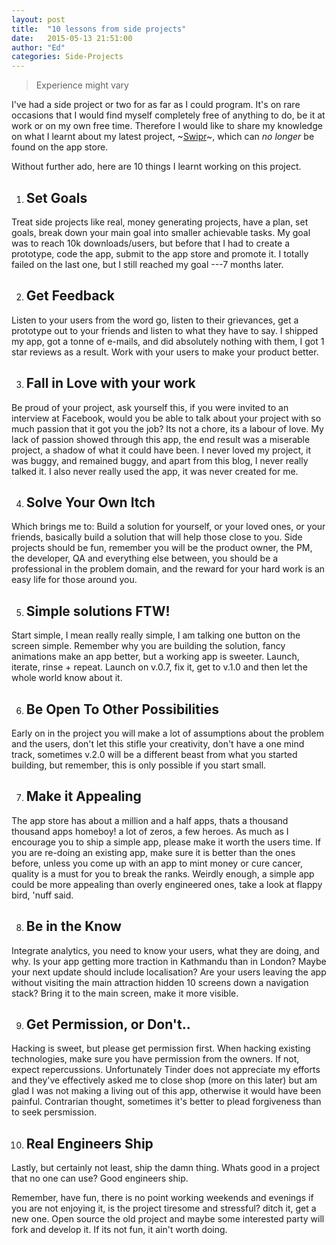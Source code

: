 ```yaml
---
layout: post
title:  "10 lessons from side projects"
date:   2015-05-13 21:51:00
author: "Ed"
categories: Side-Projects
---
```


> Experience might vary


I've had a side project or two for as far as I could program. It's on rare occasions that I would find myself completely free of anything to do, be it at work or on my own free time. Therefore I would like to share my knowledge on what I learnt about my latest project, ~[Swipr](https://itunes.apple.com/us/app/swipr-auto-liker-for-tinder/id919218867?ls=1&mt=8)~, which can _no longer_ be found on the app store.

Without further ado, here are 10 things I learnt working on this project.

1.  ## Set Goals
Treat side projects like real, money generating projects, have a plan, set goals, break down your main goal into smaller achievable tasks. My goal was to reach 10k downloads/users, but before that I had to create a prototype, code the app, submit to the app store and promote it. I totally failed on the last one, but I still reached my goal ---7 months later.

2. ## Get Feedback
 Listen to your users from the word go, listen to their grievances, get a prototype out to your friends and listen to what they have to say. I shipped my app, got a tonne of e-mails, and did absolutely nothing with them, I got 1 star reviews as a result. Work with your users to make your product better.

3. ## Fall in Love with your work 
Be proud of your project, ask yourself this, if you were invited to an interview at Facebook, would you be able to talk about your project with so much passion that it got you the job? Its not a chore, its a labour of love. My lack of passion showed through this app, the end result was a miserable project, a shadow of what it could have been. I never loved my project, it was buggy, and remained buggy, and apart from this blog, I never really talked it. I also never really used the app, it was never created for me.

4.  ## Solve Your Own Itch
Which brings me to: Build a solution for yourself, or your loved ones, or your friends, basically build a solution that will help those close to you. Side projects should be fun, remember you will be the product owner, the PM, the developer, QA and everything else between, you should be a professional in the problem domain, and the reward for your hard work is an easy life for those around you.


5.  ## Simple solutions FTW!
Start simple, I mean really really simple, I am talking one button on the screen simple. Remember why you are building the solution, fancy animations make an app better, but a working app is sweeter. Launch, iterate, rinse + repeat. Launch on v.0.7, fix it, get to v.1.0 and then let the whole world know about it.

6. ## Be Open To Other Possibilities
Early on in the project you will make a lot of assumptions about the problem and the users, don't let this stifle your creativity, don't have a one mind track, sometimes v.2.0 will be a different beast from what you started building, but remember, this is only possible if you start small.

7. ## Make it Appealing
The app store has about a million and a half apps, thats a thousand thousand apps homeboy! a lot of zeros, a few heroes. As much as I encourage you to ship a simple app, please make it worth the users time. If you are re-doing an existing app, make sure it is better than the ones before, unless you come up with an app to mint money or cure cancer, quality is a must for you to break the ranks. Weirdly enough, a simple app could be more appealing than overly engineered ones, take a look at flappy bird, 'nuff said.

8. ## Be in the Know
Integrate analytics, you need to know your users, what they are doing, and why. Is your app getting more traction in Kathmandu than in London? Maybe your next update should include localisation? Are your users leaving the app without visiting the main attraction hidden 10 screens down a navigation stack? Bring it to the main screen, make it more visible.

9. ## Get Permission, or Don't..
Hacking is sweet, but please get permission first. When hacking existing technologies, make sure you have permission from the owners. If not, expect repercussions. Unfortunately Tinder does not appreciate my efforts and they've effectively asked me to close shop (more on this later) but am glad I was not making a living out of this app, otherwise it would have been painful. Contrarian thought, sometimes it's better to plead forgiveness than to seek persmission.

10. ## Real Engineers Ship
Lastly, but certainly not least, ship the damn thing. Whats good in a project that no one can use? Good engineers ship. 

Remember, have fun, there is no point working weekends and evenings if you are not enjoying it, is the project tiresome and stressful? ditch it, get a new one. Open source the old project and maybe some interested party will fork and develop it. If its not fun, it ain't worth doing.